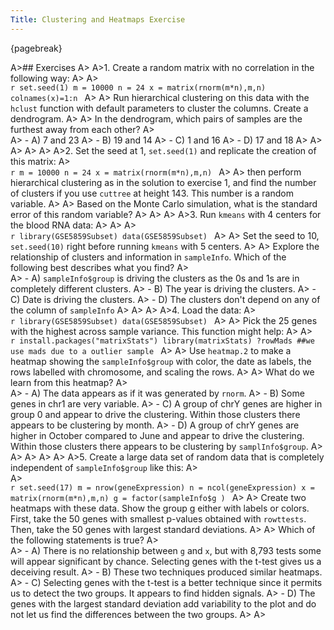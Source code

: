 ```yaml
---
Title: Clustering and Heatmaps Exercise
---
```


{pagebreak}

A>## Exercises
A>
A>1. Create a random matrix with no correlation in the following way:
A>
A>    
    ```r
    set.seed(1)
    m = 10000
    n = 24
    x = matrix(rnorm(m*n),m,n)
    colnames(x)=1:n
    ```
A>
A>    Run hierarchical clustering on this data with the `hclust` function with default parameters to cluster the columns. Create a dendrogram. 
A>
A>    In the dendrogram, which pairs of samples are the furthest away from each other?
A>    
A>    - A) 7 and 23
A>    - B) 19 and 14
A>    - C) 1 and 16
A>    - D) 17 and 18
A>
A>
A>
A>
A>
A>2. Set the seed at 1, `set.seed(1)` and replicate the creation of this matrix:
A>    
    ```r
    m = 10000
    n = 24
    x = matrix(rnorm(m*n),m,n)
    ```
A>
A>    then perform hierarchical clustering as in the solution to exercise 1, and find the number of clusters if you use `cuttree` at height 143. This number is a random variable.
A>
A>    Based on the Monte Carlo simulation, what is the standard error of this random variable?
A>
A>
A>
A>3. Run `kmeans` with 4 centers for the blood RNA data:
A>
A>
A>    
    ```r
    library(GSE5859Subset)
    data(GSE5859Subset)
    ```
A>
A>    Set the seed to 10, `set.seed(10)` right before running `kmeans` with 5 centers.
A>
A>    Explore the relationship of clusters and information in `sampleInfo`. Which of the following best describes what you find?
A>    
A>    - A) `sampleInfo$group` is driving the clusters as the 0s and 1s are in completely different clusters.
A>    - B) The year is driving the clusters.
A>    - C) Date is driving the clusters.
A>    - D) The clusters don't depend on any of the column of `sampleInfo`
A>
A>
A>
A>4. Load the data:
A>    
    ```r
    library(GSE5859Subset)
    data(GSE5859Subset)
    ```
A>
A>    Pick the 25 genes with the highest across sample variance. This function might help:
A>
A>    
    ```r
    install.packages("matrixStats")
    library(matrixStats)
    ?rowMads ##we use mads due to a outlier sample
    ```
A>
A>    Use `heatmap.2` to make a heatmap showing the `sampleInfo$group` with color, the date as labels, the rows labelled with chromosome, and scaling the rows.
A>
A>    What do we learn from this heatmap?
A>    
A>    - A) The data appears as if it was generated by `rnorm`.
A>    - B) Some genes in chr1 are very variable.
A>    - C) A group of chrY genes are higher in group 0 and appear to drive the clustering. Within those clusters there appears to be clustering by month.
A>    - D) A group of chrY genes are higher in October compared to June and appear to drive the clustering. Within those clusters there appears to be clustering by `samplInfo$group`.
A>
A>
A>
A>
A>
A>5. Create a large data set of random data that is completely independent of `sampleInfo$group` like this:
A>  
A>    
    ```r
    set.seed(17)
    m = nrow(geneExpression)
    n = ncol(geneExpression)
    x = matrix(rnorm(m*n),m,n)
    g = factor(sampleInfo$g )
    ```
A>
A>    Create two heatmaps with these data. Show the group g either with labels or colors. First, take the 50 genes with smallest p-values obtained with `rowttests`. Then, take the 50 genes with largest standard deviations.
A>
A>    Which of the following statements is true?
A>    
A>    - A)  There is no relationship between `g` and `x`, but with 8,793 tests some will appear significant by chance. Selecting genes with the t-test gives us a deceiving result.
A>    - B) These two techniques produced similar heatmaps.
A>    - C) Selecting genes with the t-test is a better technique since it permits us to detect the two groups. It appears to find hidden signals.
A>    - D) The genes with the largest standard deviation add variability to the plot and do not let us find the differences between the two groups.
A>
A>
